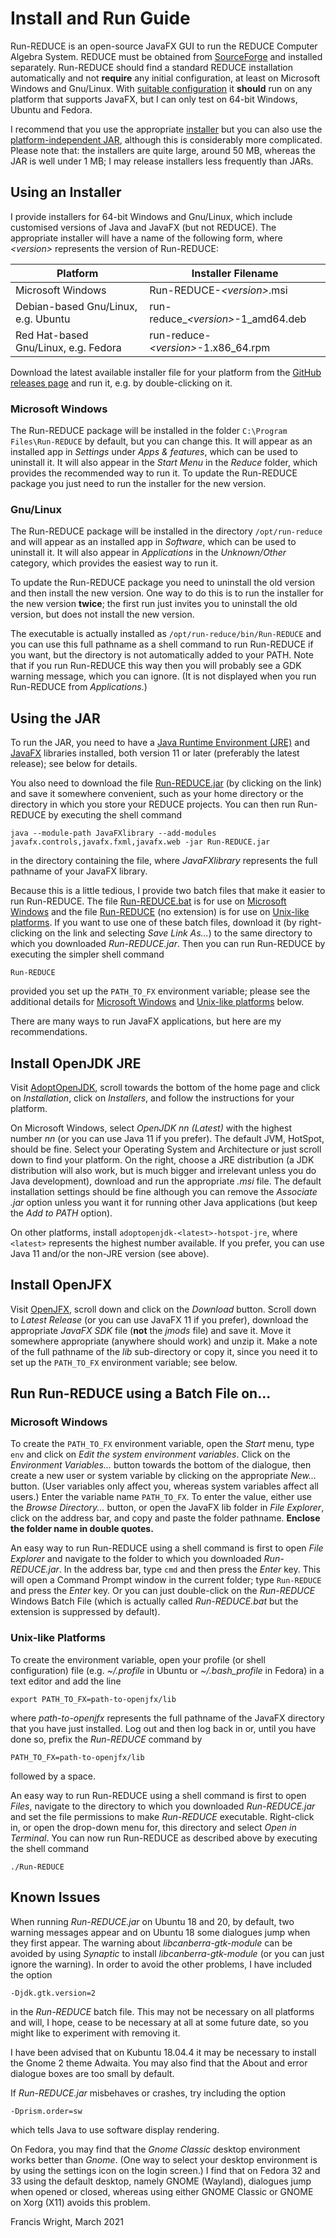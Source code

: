 # Install and Run Guide

Run-REDUCE is an open-source JavaFX GUI to run the REDUCE Computer
Algebra System.  REDUCE must be obtained from
[SourceForge](https://sourceforge.net/projects/reduce-algebra/) and
installed separately.  Run-REDUCE should find a standard REDUCE
installation automatically and not **require** any initial
configuration, at least on Microsoft Windows and Gnu/Linux.  With
[suitable
configuration](https://fjwright.github.io/Run-REDUCE/UserGuide.html#Configure)
it **should** run on any platform that supports JavaFX, but I can only
test on 64-bit Windows, Ubuntu and Fedora.

I recommend that you use the appropriate [installer](#Installer) but
you can also use the [platform-independent JAR](#JAR), although this
is considerably more complicated.  Please note that: the installers
are quite large, around 50 MB, whereas the JAR is well under 1 MB; I
may release installers less frequently than JARs.


## <a id="Installer"></a>Using an Installer

I provide installers for 64-bit Windows and Gnu/Linux, which include
customised versions of Java and JavaFX (but not REDUCE).  The
appropriate installer will have a name of the following form, where
*\<version\>* represents the version of Run-REDUCE:

Platform                             | Installer Filename
-------------------------------------|-------------------
Microsoft Windows                    | Run-REDUCE-*\<version\>*.msi
Debian-based Gnu/Linux, e.g. Ubuntu  | run-reduce\_*\<version\>*-1_amd64.deb
Red Hat-based Gnu/Linux, e.g. Fedora | run-reduce-*\<version\>*-1.x86\_64.rpm

Download the latest available installer file for your platform from
the [GitHub releases
page](https://github.com/fjwright/Run-REDUCE/releases) and run it,
e.g. by double-clicking on it.

### Microsoft Windows

The Run-REDUCE package will be installed in the folder `C:\Program
Files\Run-REDUCE` by default, but you can change this.  It will appear
as an installed app in *Settings* under *Apps & features*, which can
be used to uninstall it.  It will also appear in the *Start Menu* in
the *Reduce* folder, which provides the recommended way to run it.  To
update the Run-REDUCE package you just need to run the installer for
the new version.

### Gnu/Linux

The Run-REDUCE package will be installed in the directory
`/opt/run-reduce` and will appear as an installed app in *Software*,
which can be used to uninstall it.  It will also appear in
*Applications* in the *Unknown/Other* category, which provides the
easiest way to run it.

To update the Run-REDUCE package you need to uninstall the old version
and then install the new version.  One way to do this is to run the
installer for the new version **twice**; the first run just invites
you to uninstall the old version, but does not install the new
version.

The executable is actually installed as
`/opt/run-reduce/bin/Run-REDUCE` and you can use this full pathname as
a shell command to run Run-REDUCE if you want, but the directory is
not automatically added to your PATH.  Note that if you run Run-REDUCE
this way then you will probably see a GDK warning message, which you
can ignore.  (It is not displayed when you run Run-REDUCE from
*Applications*.)


## <a id="JAR"></a>Using the JAR

To run the JAR, you need to have a [Java Runtime Environment
(JRE)](#JRE) and [JavaFX](#JFX) libraries installed, both version 11
or later (preferably the latest release); see below for details.

You also need to download the file
[Run-REDUCE.jar](https://github.com/fjwright/Run-REDUCE/releases/latest/download/Run-REDUCE.jar)
(by clicking on the link) and save it somewhere convenient, such as
your home directory or the directory in which you store your REDUCE
projects.  You can then run Run-REDUCE by executing the shell command

``` shell
java --module-path JavaFXlibrary --add-modules javafx.controls,javafx.fxml,javafx.web -jar Run-REDUCE.jar
```

in the directory containing the file, where *JavaFXlibrary* represents
the full pathname of your JavaFX library.

Because this is a little tedious, I provide two batch files that make
it easier to run Run-REDUCE.  The file
[Run-REDUCE.bat](https://raw.githubusercontent.com/fjwright/Run-REDUCE/master/Run-REDUCE.bat)
is for use on [Microsoft Windows](#Windows) and the file
[Run-REDUCE](https://raw.githubusercontent.com/fjwright/Run-REDUCE/master/Run-REDUCE)
(no extension) is for use on [Unix-like platforms](#Unix).  If you
want to use one of these batch files, download it (by right-clicking
on the link and selecting *Save Link As...*) to the same directory to
which you downloaded *Run-REDUCE.jar*.  Then you can run Run-REDUCE by
executing the simpler shell command

``` shell
Run-REDUCE
```

provided you set up the `PATH_TO_FX` environment variable; please see
the additional details for [Microsoft Windows](#Windows) and
[Unix-like platforms](#Unix) below.

There are many ways to run JavaFX applications, but here are my
recommendations.


## <a id="JRE"></a>Install OpenJDK JRE

Visit [AdoptOpenJDK](https://adoptopenjdk.net/), scroll towards the
bottom of the home page and click on *Installation*, click on
*Installers*, and follow the instructions for your platform.

On Microsoft Windows, select *OpenJDK nn (Latest)* with the highest
number *nn* (or you can use Java 11 if you prefer).  The default JVM,
HotSpot, should be fine.  Select your Operating System and
Architecture or just scroll down to find your platform.  On the right,
choose a JRE distribution (a JDK distribution will also work, but is
much bigger and irrelevant unless you do Java development), download
and run the appropriate *.msi* file.  The default installation
settings should be fine although you can remove the *Associate .jar*
option unless you want it for running other Java applications (but
keep the *Add to PATH* option).

On other platforms, install `adoptopenjdk-<latest>-hotspot-jre`, where
`<latest>` represents the highest number available.  If you prefer,
you can use Java 11 and/or the non-JRE version (see above).


## <a id="JFX"></a>Install OpenJFX

Visit [OpenJFX](https://openjfx.io/), scroll down and click on the
*Download* button.  Scroll down to *Latest Release* (or you can use
JavaFX 11 if you prefer), download the appropriate *JavaFX SDK* file
(**not** the *jmods* file) and save it.  Move it somewhere appropriate
(anywhere should work) and unzip it.  Make a note of the full pathname
of the *lib* sub-directory or copy it, since you need it to set up the
`PATH_TO_FX` environment variable; see below.


## Run Run-REDUCE using a Batch File on...

### <a id="Windows"></a>Microsoft Windows

To create the `PATH_TO_FX` environment variable, open the *Start*
menu, type `env` and click on *Edit the system environment variables*.
Click on the *Environment Variables...* button towards the bottom of
the dialogue, then create a new user or system variable by clicking on
the appropriate *New...* button.  (User variables only affect you,
whereas system variables affect all users.)  Enter the variable name
`PATH_TO_FX`.  To enter the value, either use the *Browse
Directory...* button, or open the JavaFX lib folder in *File
Explorer*, click on the address bar, and copy and paste the folder
pathname.  **Enclose the folder name in double quotes.**

An easy way to run Run-REDUCE using a shell command is first to open
*File Explorer* and navigate to the folder to which you downloaded
*Run-REDUCE.jar*.  In the address bar, type `cmd` and then press the
*Enter* key.  This will open a Command Prompt window in the current
folder; type `Run-REDUCE` and press the *Enter* key.  Or you can just
double-click on the *Run-REDUCE* Windows Batch File (which is actually
called *Run-REDUCE.bat* but the extension is suppressed by default).

### <a id="Unix"></a>Unix-like Platforms

To create the environment variable, open your profile (or shell
configuration) file (e.g. *~/.profile* in Ubuntu or *~/.bash_profile*
in Fedora) in a text editor and add the line

``` shell
export PATH_TO_FX=path-to-openjfx/lib
```

where *path-to-openjfx* represents the full pathname of the JavaFX
directory that you have just installed.  Log out and then log back in
or, until you have done so, prefix the *Run-REDUCE* command by

``` shell
PATH_TO_FX=path-to-openjfx/lib
```

followed by a space.

An easy way to run Run-REDUCE using a shell command is first to open
*Files*, navigate to the directory to which you downloaded
*Run-REDUCE.jar* and set the file permissions to make *Run-REDUCE*
executable.  Right-click in, or open the drop-down menu for, this
directory and select *Open in Terminal*.  You can now run Run-REDUCE
as described above by executing the shell command

``` shell
./Run-REDUCE
```


## Known Issues

When running *Run-REDUCE.jar* on Ubuntu 18 and 20, by default, two
warning messages appear and on Ubuntu 18 some dialogues jump when they
first appear.  The warning about *libcanberra-gtk-module* can be
avoided by using *Synaptic* to install *libcanberra-gtk-module* (or
you can just ignore the warning).  In order to avoid the other
problems, I have included the option

``` shell
-Djdk.gtk.version=2
```

in the *Run-REDUCE* batch file.  This may not be necessary on all
platforms and will, I hope, cease to be necessary at all at some
future date, so you might like to experiment with removing it.

I have been advised that on Kubuntu 18.04.4 it may be necessary to
install the Gnome 2 theme Adwaita.  You may also find that the About
and error dialogue boxes are too small by default.

If *Run-REDUCE.jar* misbehaves or crashes, try including the option

``` shell
-Dprism.order=sw
```

which tells Java to use software display rendering.

On Fedora, you may find that the *Gnome Classic* desktop environment
works better than *Gnome*.  (One way to select your desktop
environment is by using the settings icon on the login screen.)  I
find that on Fedora 32 and 33 using the default desktop, namely GNOME
(Wayland), dialogues jump when opened or closed, whereas using either
GNOME Classic or GNOME on Xorg (X11) avoids this problem.

Francis Wright, March 2021
